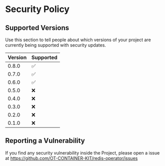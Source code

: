 # Security Policy

## Supported Versions

Use this section to tell people about which versions of your project are
currently being supported with security updates.

| Version | Supported          |
| ------- | ------------------ |
| 0.8.0   | :white_check_mark: |
| 0.7.0   | :white_check_mark: |
| 0.6.0   | :white_check_mark: |
| 0.5.0   | :x: |
| 0.4.0   | :x: |
| 0.3.0   | :x: |
| 0.2.0   | :x: |
| 0.1.0   | :x: |


## Reporting a Vulnerability

If you find any security vulnerability inside the Project, please open a issue at https://github.com/OT-CONTAINER-KIT/redis-operator/issues

